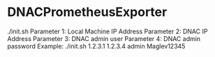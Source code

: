# DNACPrometheusExporter

./init.sh
	Parameter 1: Local Machine IP Address
        Parameter 2: DNAC IP Address
        Parameter 3: DNAC admin user
        Parameter 4: DNAC admin password
Example:
./init.sh 1.2.3.1 1.2.3.4 admin Maglev12345
